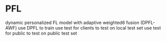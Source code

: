# PFL
dynamic personalized FL model with adaptive weighted6 fusion (DPFL-AWF)
use DPFL to train
use test for clients to test on local test set
use test for public to test on public test set
